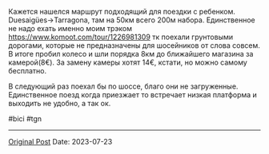 Кажется нашелся маршрут подходящий для поездки с ребенком. Duesaigües->Tarragona, там на 50км всего 200м набора. Единственное не надо ехать именно моим трэком https://www.komoot.com/tour/1226981309 тк поехали грунтовыми дорогами, которые не предназначены для шосейников от слова совсем. В итоге пробил колесо и шли порядка 8км до ближайшего магазина за камерой(8€). За замену камеры хотят 14€, кстати, но можно самому бесплатно.

В следующий раз поехал бы по шоссе, благо они не загруженные. Единственное поезд когда приезжает то встречает низкая платформа и выходить не удобно, а так ок.

#bici #tgn

---
[Original Post](https://t.me/lev2tarragona/1360)
Date: 2023-07-23
